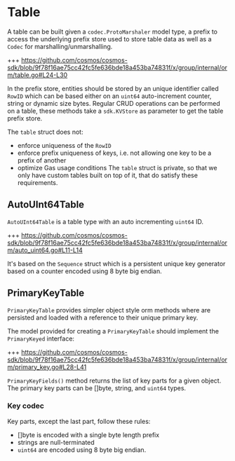 # Table

A table can be built given a `codec.ProtoMarshaler` model type, a prefix to access the underlying prefix store used to store table data as well as a `Codec` for marshalling/unmarshalling.

+++ https://github.com/cosmos/cosmos-sdk/blob/9f78f16ae75cc42fc5fe636bde18a453ba74831f/x/group/internal/orm/table.go#L24-L30

In the prefix store, entities should be stored by an unique identifier called `RowID` which can be based either on an `uint64` auto-increment counter, string or dynamic size bytes.
Regular CRUD operations can be performed on a table, these methods take a `sdk.KVStore` as parameter to get the table prefix store.

The `table` struct does not:
 - enforce uniqueness of the `RowID`
 - enforce prefix uniqueness of keys, i.e. not allowing one key to be a prefix
 of another
 - optimize Gas usage conditions
The `table` struct is private, so that we only have custom tables built on top of it, that do satisfy these requirements.

## AutoUInt64Table

`AutoUInt64Table` is a table type with an auto incrementing `uint64` ID.

+++ https://github.com/cosmos/cosmos-sdk/blob/9f78f16ae75cc42fc5fe636bde18a453ba74831f/x/group/internal/orm/auto_uint64.go#L11-L14

It's based on the `Sequence` struct which is a persistent unique key generator based on a counter encoded using 8 byte big endian.

## PrimaryKeyTable

`PrimaryKeyTable` provides simpler object style orm methods where are persisted and loaded with a reference to their unique primary key.

The model provided for creating a `PrimaryKeyTable` should implement the `PrimaryKeyed` interface:

+++ https://github.com/cosmos/cosmos-sdk/blob/9f78f16ae75cc42fc5fe636bde18a453ba74831f/x/group/internal/orm/primary_key.go#L28-L41

`PrimaryKeyFields()` method returns the list of key parts for a given object.
The primary key parts can be []byte, string, and `uint64` types. 

### Key codec

Key parts, except the last part, follow these rules:
  - []byte is encoded with a single byte length prefix
  - strings are null-terminated
  - `uint64` are encoded using 8 byte big endian.
